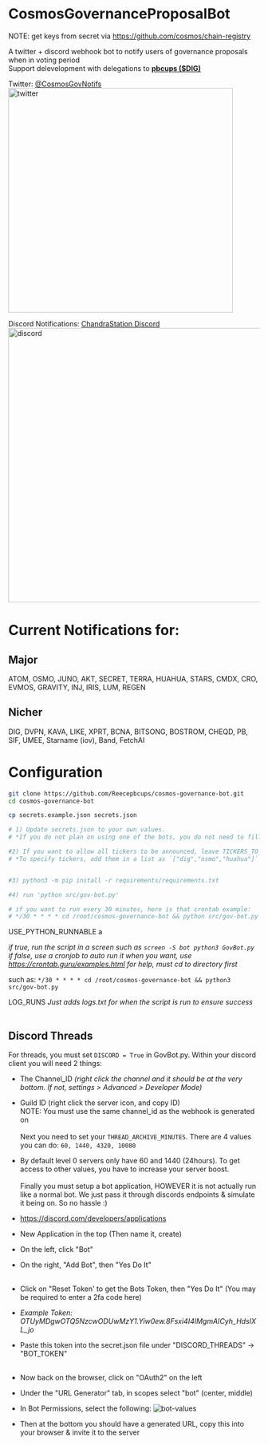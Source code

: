 # CosmosGovernanceProposalBot

NOTE: get keys from secret via <https://github.com/cosmos/chain-registry>

A twitter + discord webhook bot to notify users of governance proposals when in voting period<br/>
Support delevelopment with delegations to <b><u>[pbcups ($DIG)](https://ping.pub/dig/staking/digvaloper1ms3k4d9j7rzpzmq3d4jg4j4kffldfnq66wxdpj)</u></b><br/>

Twitter: [@CosmosGovNotifs](https://twitter.com/CosmosGovNotifs) <br />
<img src="https://user-images.githubusercontent.com/31943163/160246645-a4a58384-ec9a-4019-bba8-88af6016e0d7.png" alt="twitter" width="450"/>

Discord Notifications: [ChandraStation Discord](https://discord.gg/2GwEehcTa4) <br />
<img src="https://user-images.githubusercontent.com/31943163/163013332-1180caac-eea0-4f22-bfb2-bc3db298294a.png" alt="discord" width="550"/>


# Current Notifications for:
## Major
ATOM, OSMO, JUNO, AKT, SECRET, TERRA, HUAHUA, STARS, CMDX, CRO, EVMOS, GRAVITY, INJ, IRIS, LUM, REGEN 

## Nicher
DIG, DVPN, KAVA, LIKE, XPRT, BCNA, BITSONG, BOSTROM, CHEQD, PB, SIF, UMEE, Starname (iov), Band, FetchAI


# Configuration
```bash
git clone https://github.com/Reecepbcups/cosmos-governance-bot.git
cd cosmos-governance-bot

cp secrets.example.json secrets.json

# 1) Update secrets.json to your own values. 
# *If you do not plan on using one of the bots, you do not need to fill out the values.*

#2) If you want to allow all tickers to be announced, leave TICKERS_TO_ANNOUNCE as `[]`
# *To specify tickers, add them in a list as `["dig","osmo","huahua"]` matching tickers in the cosmpy_chain CHAIN_APIs*


#3) python3 -m pip install -r requirements/requirements.txt

#4) run 'python src/gov-bot.py'

# if you want to run every 30 minutes, here is that crontab example:
# */30 * * * * cd /root/cosmos-governance-bot && python src/gov-bot.py
```


USE_PYTHON_RUNNABLE a

*if true, run the script in a screen such as `screen -S bot python3 GovBot.py`*<br>
*if false, use a cronjob to auto run it when you want, use https://crontab.guru/examples.html for help, must cd to directory first*<br>

such as: `*/30 * * * * cd /root/cosmos-governance-bot && python3 src/gov-bot.py`<br>

LOG_RUNS
*Just adds logs.txt for when the script is run to ensure success*
</br></br>
## Discord Threads
For threads, you must set `DISCORD = True` in GovBot.py. Within your discord client you will need 2 things:<br>
- The Channel_ID *(right click the channel and it should be at the very bottom. If not, settings > Advanced > Developer Mode)*<br>
- Guild ID (right click the server icon, and copy ID)<br>
NOTE: You must use the same channel_id as the webhook is generated on
</br></br>
Next you need to set your `THREAD_ARCHIVE_MINUTES`. There are 4 values you can do: `60, 1440, 4320, 10080`</br>
- By default level 0 servers only have 60 and 1440 (24hours). To get access to other values, you have to increase your server boost.
</br></br>
Finally you must setup a bot application, HOWEVER it is not actually run like a normal bot. 
We just pass it through discords endpoints & simulate it being on. So no hassle :)
- https://discord.com/developers/applications
- New Application in the top (Then name it, create)
- On the left, click "Bot"
- On the right, "Add Bot", then "Yes Do It"
</br></br>
- Click on "Reset Token' to get the Bots Token, then "Yes Do It" (You may be required to enter a 2fa code here)
- *Example Token: OTUyMDgwOTQ5NzcwODUwMzY1.Yiw0ew.8Fsxi4I4IMgmAICyh_HdsIXL_jo*
- Paste this token into the secret.json file under "DISCORD_THREADS" -> "BOT_TOKEN"
</br></br>
- Now back on the browser, click on "OAuth2" on the left
- Under the "URL Generator" tab, in scopes select "bot" (center, middle)
- In Bot Permissions, select the following:
![bot-values](https://user-images.githubusercontent.com/31943163/158100166-1ac357fa-074b-4322-bbe1-eef02501e2d0.png)

- Then at the bottom you should have a generated URL, copy this into your browser & invite it to the server